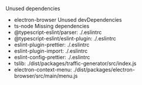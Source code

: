 Unused dependencies
* electron-browser
Unused devDependencies
* ts-node
Missing dependencies
* @typescript-eslint/parser: ./.eslintrc
* @typescript-eslint/eslint-plugin: ./.eslintrc
* eslint-plugin-prettier: ./.eslintrc
* eslint-plugin-import: ./.eslintrc
* eslint-config-prettier: ./.eslintrc
* tslib: ./dist/packages/traffic-generator/src/index.js
* electron-context-menu: ./dist/packages/electron-browser/src/main/menu.js
